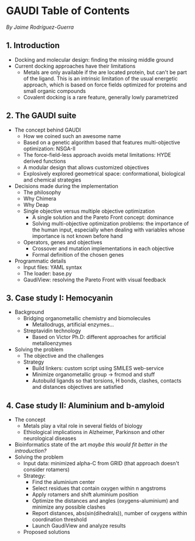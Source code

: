 GAUDI Table of Contents
=======================

*By Jaime Rodríguez-Guerra*

## 1. Introduction
- Docking and molecular design: finding the missing middle ground
- Current docking approaches have their limitations
    - Metals are only available if the are located protein, but can't be part of the ligand. This is an intrinsic limitation of the usual energetic approach, which is based on force fields optimized for proteins and small organic compounds
    - Covalent docking is a rare feature, generally lowly parametrized

## 2. The GAUDI suite
- The concept behind GAUDI
    - How we coined such an awesome name
    - Based on a genetic algorithm based that features multi-objective optimization: NSGA-II
    - The force-field-less approach avoids metal limitations: HYDE derived functions
    - A modular design that allows customized objectives
    - Explosively explored geometrical space: conformational, biological and chemical strategies
- Decisions made during the implementation
    - The philosophy
    - Why Chimera
    - Why Deap
    - Single objective versus multiple objective optimization
        - A single solution and the Pareto Front concept: dominance 
        - Solving multi-objective optimization problems: the importance of the human input, especially when dealing with variables whose importance is not known before hand 
    - Operators, genes and objectives
        - Crossover and mutation implementations in each objective
        - Formal definition of the chosen genes
- Programmatic details
    - Input files: YAML syntax
    - The loader: base.py
    - GaudiView: resolving the Pareto Front with visual feedback

## 3. Case study I: Hemocyanin
- Background
    - Bridging organometallic chemistry and biomolecules
        - Metallodrugs, artificial enzymes...
    - Streptavidin technology
        - Based on Victor Ph.D: different approaches for artificial metalloenzymes
- Solving the problem
    - The objective and the challenges
    - Strategy
        - Build linkers: custom script using SMILES web-service
        - Minimize organometallic group -> frcmod and stuff
        - Autobuild ligands so that torsions, H bonds, clashes, contacts and distances objectives are satisfied


## 4. Case study II: Aluminium and b-amyloid
- The concept
    - Metals play a vital role in several fields of biology
    - Ethiological implications in Alzheimer, Parkinson and other neurological diseases
- Bioinformatics state of the art *maybe this would fit better in the introduction?*
- Solving the problem
    - Input data: minimized alpha-C from GRID (that approach doesn't consider rotamers)
    - Strategy:
        - Find the aluminium center
        - Select residues that contain oxygen within n angstroms 
        - Apply rotamers and shift aluminium position
        - Optimize the distances and angles (oxygens-aluminium) and minimize any possible clashes
        - Report distances, abs(sin(dihedrals)), number of oxygens within coordination threshold
        - Launch GaudiView and analyze results
    - Proposed solutions
